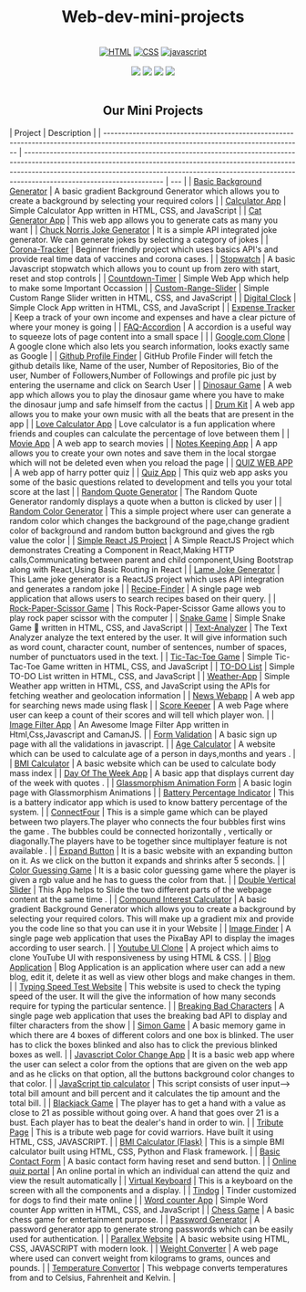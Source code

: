 <h1 align="center">Web-dev-mini-projects</h1>
<br>
<div align="center">
<a href="https://github.com/topics/html"><img alt="HTML" src="https://img.shields.io/badge/HTML%20-%23E34F26.svg?&style=for-the-badge"/></a>
<a href="https://github.com/topics/css"><img alt="CSS" src="https://img.shields.io/badge/CSS%20-%23E34F26.svg?&style=for-the-badge"/></a>
<a href="https://github.com/topics/javascript"><img alt="javascript" src="https://img.shields.io/badge/Javascript%20-%23E34F26.svg?&style=for-the-badge&logo=javascript&logoColor=white"/></a>
<br>
<br>
<a href="https://github.com/Ayushparikh-code/Web-dev-mini-projects/edit/main/README.md"><img src="https://badges.frapsoft.com/os/v1/open-source.svg?v=103"></a>
<a href="https://github.com/Ayushparikh-code/Web-dev-mini-projects/edit/main/README.md"><img src="https://img.shields.io/badge/Built%20by-developers%20%3C%2F%3E-0059b3"></a>
<a href="https://github.com/Ayushparikh-code/Web-dev-mini-projects/edit/main/README.md"><img src="https://img.shields.io/static/v1.svg?label=Contributions&message=Welcome&color=yellow"></a>
<a href="https://github.com/Ayushparikh-code"><img src="https://img.shields.io/badge/Maintained%3F-yes-brightgreen.svg?v=103"></a>
<br>
</div>
<br>
<h2 align="Center">Our Mini Projects</h2>

| Project                                                                                                                              | Description                                                                                                                                                                                                                                                                      |
| ------------------------------------------------------------------------------------------------------------------------------------ | -------------------------------------------------------------------------------------------------------------------------------------------------------------------------------------------------------------------------------------------------------------------------------- | --- |
| [Basic Background Generator](https://github.com/Ayushparikh-code/Web-dev-mini-projects/tree/main/Basic%20Background%20Generator)     | A basic gradient Background Generator which allows you to create a background by selecting your required colors                                                                                                                                                                  |
| [Calculator App](https://github.com/Ayushparikh-code/Web-dev-mini-projects/tree/main/CALCULATOR)                                     | Simple Calculator App written in HTML, CSS, and JavaScript                                                                                                                                                                                                                       |
| [Cat Generator App](https://github.com/Ayushparikh-code/Web-dev-mini-projects/tree/main/CAT%20GENERATOR%20APP)                       | This web app allows you to generate cats as many you want                                                                                                                                                                                                                        |
| [Chuck Norris Joke Generator](https://github.com/Ayushparikh-code/Web-dev-mini-projects/tree/main/Chuck-Norris-Jokes)                | It is a simple API integrated joke generator. We can generate jokes by selecting a category of jokes                                                                                                                                                                             |
| [Corona-Tracker](https://github.com/Ayushparikh-code/Web-dev-mini-projects/tree/main/Corona-tracker)                                 | Beginner friendly project which uses basics API's and provide real time data of vaccines and corona cases.                                                                                                                                                                       |
| [Stopwatch](https://github.com/Ayushparikh-code/Web-dev-mini-projects/tree/main/Clock-Stopwatch)                                     | A basic Javascript stopwatch which allows you to count up from zero with start, reset and stop controls                                                                                                                                                                          |
| [Countdown-Timer](https://github.com/Ayushparikh-code/Web-dev-mini-projects/tree/main/Countdown_Timer)                               | Simple Web App which help to make some Important Occassion                                                                                                                                                                                                                       |
| [Custom-Range-Slider](https://github.com/Ayushparikh-code/Web-dev-mini-projects/tree/main/Custom-Range-Slider)                       | Simple Custom Range Slider written in HTML, CSS, and JavaScript                                                                                                                                                                                                                  |
| [Digital Clock](https://github.com/Ayushparikh-code/Web-dev-mini-projects/tree/main/DIGITAL-JAVASCRIPT-CLOCK)                        | Simple Clock App written in HTML, CSS, and JavaScript                                                                                                                                                                                                                            |
| [Expense Tracker](https://github.com/Ayushparikh-code/Web-dev-mini-projects/tree/main/Expense%20Tracker)                             | Keep a track of your own income and expenses and have a clear picture of where your money is going                                                                                                                                                                               |
| [FAQ-Accordion](https://github.com/khushi-purwar/Web-dev-mini-projects/tree/main/FAQ%20Application)                                  | A accordion is a useful way to squeeze lots of page content into a small space                                                                                                                                                                                                   |     |
| [Google.com Clone](https://github.com/Ayushparikh-code/Web-dev-mini-projects/tree/main/GOOGLE.COM%20PAGE%20PROJECT)                  | A google clone which also lets you search information, looks exactly same as Google                                                                                                                                                                                              |
| [Github Profile Finder](https://github.com/Ayushparikh-code/Web-dev-mini-projects/tree/main/GitHub%20Profile%20Finder)               | GitHub Profile Finder will fetch the github details like, Name of the user, Number of Repositories, Bio of the user, Number of Followers,Number of Followings and profile pic just by entering the username and click on Search User                                             |
| [Dinosaur Game](https://github.com/Ayushparikh-code/Web-dev-mini-projects/tree/main/JAVASCRIPT%20GAME)                               | A web app which allows you to play the dinosaur game where you have to make the dinosaur jump and safe himself from the cactus                                                                                                                                                   |
| [Drum Kit](https://github.com/Ayushparikh-code/Web-dev-mini-projects/tree/main/Javascript%20DrumKit)                                 | A web app allows you to make your own music with all the beats that are present in the app                                                                                                                                                                                       |
| [Love Calculator App](https://github.com/Ayushparikh-code/Web-dev-mini-projects/tree/main/LOVE-CALCULATOR)                           | Love calculator is a fun application where friends and couples can calculate the percentage of love between them                                                                                                                                                                 |
| [Movie App](https://github.com/Ayushparikh-code/Web-dev-mini-projects/tree/main/Movie-Website)                                       | A web app to search movies                                                                                                                                                                                                                                                       |
| [Notes Keeping App](https://github.com/Ayushparikh-code/Web-dev-mini-projects/tree/main/Notes%20Keeping%20Website)                   | A app allows you to create your own notes and save them in the local storgae which will not be deleted even when you reload the page                                                                                                                                             |
| [QUIZ WEB APP](https://github.com/Ayushparikh-code/Web-dev-mini-projects/tree/main/QUIZ%20WEB%20APP)                                 | A web app of harry potter quiz                                                                                                                                                                                                                                                   |
| [Quiz App](https://github.com/Ayushparikh-code/Web-dev-mini-projects/tree/main/QUIZ-APP-2)                                           | This quiz web app asks you some of the basic questions related to development and tells you your total score at the last                                                                                                                                                         |
| [Random Quote Generator](https://github.com/Ayushparikh-code/Web-dev-mini-projects/tree/main/Quote%20Generator)                      | The Random Quote Generator randomly displays a quote when a button is clicked by user                                                                                                                                                                                            |
| [Random Color Generator](https://github.com/Ayushparikh-code/Web-dev-mini-projects/tree/main/Random%20Color%20Generator)             | This a simple project where user can generate a random color which changes the background of the page,change gradient color of background and random button background and gives the rgb value the color                                                                         |
| [Simple React JS Project](https://github.com/Ayushparikh-code/Web-dev-mini-projects/tree/main/React-App)                             | A Simple ReactJS Project which demonstrates Creating a Component in React,Making HTTP calls,Communicating between parent and child component,Using Bootstrap along with React,Using Basic Routing in React                                                                       |
| [Lame Joke Generator](https://github.com/Ayushparikh-code/Web-dev-mini-projects/tree/main/React-joke-app)                            | This Lame joke generator is a ReactJS project which uses API integration and generates a random joke                                                                                                                                                                             |
| [Recipe-Finder](https://github.com/Ayushparikh-code/Web-dev-mini-projects/tree/main/recipe-finder)                                   | A single page web application that allows users to search recipes based on their query.                                                                                                                                                                                          |
| [Rock-Paper-Scissor Game](https://github.com/Ayushparikh-code/Web-dev-mini-projects/tree/main/Rock-Paper-Scissor%20Game)             | This Rock-Paper-Scissor Game allows you to play rock paper scissor with the computer                                                                                                                                                                                             |
| [Snake Game](https://github.com/Ayushparikh-code/Web-dev-mini-projects/tree/main/Snake-Game)                                         | Simple Snake Game 🐍 written in HTML, CSS, and JavaScript                                                                                                                                                                                                                        |
| [Text-Analyzer](https://github.com/Ayushparikh-code/Web-dev-mini-projects/tree/main/Text%20Analyzer)                                 | The Text Analyzer analyze the text entered by the user. It will give information such as word count, character count, number of sentences, number of spaces, number of punctuators used in the text.                                                                             |
| [Tic-Tac-Toe Game](https://github.com/Ayushparikh-code/Web-dev-mini-projects/tree/main/Tic-Tac-Toe%20Game)                           | Simple Tic-Tac-Toe Game written in HTML, CSS, and JavaScript                                                                                                                                                                                                                     |
| [TO-DO List](https://github.com/Ayushparikh-code/Web-dev-mini-projects/tree/main/To-Do%20List)                                       | Simple TO-DO List written in HTML, CSS, and JavaScript                                                                                                                                                                                                                           |
| [Weather-App](https://github.com/Ayushparikh-code/Web-dev-mini-projects/tree/main/Weather-App)                                       | Simple Weather app written in HTML, CSS, and JavaScript using the APIs for fetching weather and geolocation information                                                                                                                                                          |
| [News Webapp](https://github.com/Ayushparikh-code/Web-dev-mini-projects/tree/main/flask_news_project)                                | A web app for searching news made using flask                                                                                                                                                                                                                                    |
| [Score Keeper](https://github.com/Ayushparikh-code/Web-dev-mini-projects/tree/main/Score-Keeper)                                     | A web Page where user can keep a count of their scores and will tell which player won.                                                                                                                                                                                           |
| [Image Filter App](https://github.com/Ayushparikh-code/Web-dev-mini-projects/tree/main/Image-Filter-App)                             | An Awesome Image Filter App written in Html,Css,Javascript and CamanJS.                                                                                                                                                                                                          |
| [Form Validation](https://github.com/Ayushparikh-code/Web-dev-mini-projects/tree/main/form-validation)                               | A basic sign up page with all the validations in javascript.                                                                                                                                                                                                                     |
| [Age Calculator](https://github.com/Ayushparikh-code/Web-dev-mini-projects/tree/main/age-calculator)                                 | A website which can be used to calculate age of a person in days,months and years .                                                                                                                                                                                              |
| [BMI Calculator](https://github.com/Ayushparikh-code/Web-dev-mini-projects/tree/main/bmi-calculator)                                 | A basic website which can be used to calculate body mass index                                                                                                                                                                                                                   |
| [Day Of The Week App](https://github.com/Ayushparikh-code/Web-dev-mini-projects/tree/main/Day-Of-The-Week-App)                       | A basic app that displays current day of the week with quotes .                                                                                                                                                                                                                  |
| [Glassmorphism Animation Form](https://github.com/Ayushparikh-code/Web-dev-mini-projects/tree/main/Glassmorphism-Form)               | A basic login page with Glassmorphism Animations                                                                                                                                                                                                                                 |
| [Battery Percentage Indicator](https://github.com/Ayushparikh-code/Web-dev-mini-projects/tree/main/Battery%20Indicator)              | This is a battery indicator app which is used to know battery percentage of the system.                                                                                                                                                                                          |
| [ConnectFour](https://github.com/Shauryaditya/Web-dev-mini-projects/tree/main/ConnectFour)                                           | This is a simple game which can be played between two players.The player who connects the four bubbles first wins the game . The bubbles could be connected horizontally , vertically or diagonally.The players have to be together since multiplayer feature is not available . |
| [Expand Button](https://github.com/Ayushparikh-code/Web-dev-mini-projects/tree/main/Expand-Button)                                   | It is a basic website with an expanding button on it. As we click on the button it expands and shrinks after 5 seconds.                                                                                                                                                          |
| [Color Guessing Game](https://github.com/Ayushparikh-code/Web-dev-mini-projects/tree/main/color-guessor)                             | It is a basic color guessing game where the player is given a rgb value and he has to guess the color from that.                                                                                                                                                                 |
| [Double Vertical Slider](https://github.com/Ayushparikh-code/Web-dev-mini-projects/tree/main/Double-Vertical-Slider)                 | This App helps to Slide the two different parts of the webpage content at the same time .                                                                                                                                                                                        |
| [Compound Interest Calculator](https://github.com/Ayushparikh-code/Web-dev-mini-projects/tree/main/Compound%20Interest%20Calculator) | A basic gradient Background Generator which allows you to create a background by selecting your required colors. This will make up a gradient mix and provide you the code line so that you can use it in your Website                                                           |
| [Image Finder](https://github.com/Ayushparikh-code/Web-dev-mini-projects/tree/main/image-finder-app)                                 | A single page web application that uses the PixaBay API to display the images according to user search.                                                                                                                                                                          |
| [Youtube UI Clone](https://github.com/Ayushparikh-code/Web-dev-mini-projects/tree/main/Youtube-Clone)                                | A project which aims to clone YouTube UI with responsiveness by using HTML & CSS.                                                                                                                                                                                                |
| [Blog Application](https://github.com/khushi-purwar/Web-dev-mini-projects/tree/main/Blog%20Application)                              | Blog Application is an application where user can add a new blog, edit it, delete it as well as view other blogs and make changes in them.                                                                                                                                       |
| [Typing Speed Test Website](https://github.com/khushi-purwar/Web-dev-mini-projects/tree/main/Typing%20Speed%20Test%20Website)        | This website is used to check the typing speed of the user. It will the give the information of how many seconds require for typing the particular sentence.                                                                                                                     |
| [Breaking Bad Characters](https://github.com/khushi-purwar/Web-dev-mini-projects/tree/main/breaking-bad-characters)                  | A single page web application that uses the breaking bad API to display and filter characters from the show                                                                                                                                                                      |
| [Simon Game](https://github.com/Ayushparikh-code/Web-dev-mini-projects/tree/main/Simon_Game)                                         | A basic memory game in which there are 4 boxes of different colors and one box is blinked. The user has to click the boxes blinked and also has to click the previous blinked boxes as well.                                                                                     |
| [Javascript Color Change App](https://github.com/Ayushparikh-code/Web-dev-mini-projects/tree/main/JAVASCRIPT%20BUTTON%20APP)         | It is a basic web app where the user can select a color from the options that are given on the web app and as he clicks on that option, all the buttons background color changes to that color.                                                                                  |
| [JavaScript tip calculator](https://github.com/Ayushparikh-code/Web-dev-mini-projects/tree/main/Tip%20Calculator)                    | This script consists of user input--> total bill amount and bill percent and it calculates the tip amount and the total bill.                                                                                                                                                    |
| [Blackjack Game](https://github.com/TheArushiSingh/Web-dev-mini-projects/tree/main/Blackjack%20Game)                                 | The player has to get a hand with a value as close to 21 as possible without going over. A hand that goes over 21 is a bust. Each player has to beat the dealer's hand in order to win.                                                                                          |
| [Tribute Page](https://github.com/Ayushparikh-code/Web-dev-mini-projects/tree/main/TRIBUTE%20PAGE)                                   | This is a tribute web page for covid warriors. Have built it using HTML, CSS, JAVASCRIPT.                                                                                                                                                                                        |
| [BMI Calculator (Flask)](<https://github.com/Ayushparikh-code/Web-dev-mini-projects/tree/main/BMI%20Calculator%20(Flask)>)           | This is a simple BMI calculator built using HTML, CSS, Python and Flask framework.                                                                                                                                                                                               |
| [Basic Contact Form](https://github.com/Ayushparikh-code/Web-dev-mini-projects/tree/main/Basic-Contact-Form)                         | A basic contact form having reset and send button.                                                                                                                                                                                                                               |
| [Online quiz portal](https://github.com/Ayushparikh-code/Web-dev-mini-projects/tree/main/online%20quiz%20portal)                     | An online portal in which an individual can attend the quiz and view the result automatically                                                                                                                                                                                    |
| [Virtual Keyboard](https://github.com/Ayushparikh-code/Web-dev-mini-projects/tree/main/Virtual%20Keyboard)                           | This is a keyboard on the screen with all the components and a display.                                                                                                                                                                                                          |
| [Tindog](https://github.com/Ayushparikh-code/Web-dev-mini-projects/tree/main/Tindog)                                                 | Tinder customized for dogs to find their mate online                                                                                                                                                                                                                             |
| [Word counter App](https://github.com/Ayushparikh-code/Web-dev-mini-projects/tree/main/word%20counter)                               | Simple Word counter App written in HTML, CSS, and JavaScript                                                                                                                                                                                                                     |
| [Chess Game](https://github.com/Ayushparikh-code/Web-dev-mini-projects/tree/main/Chess-Game)                                         | A basic chess game for entertainment purpose.                                                                                                                                                                                                                                    |
| [Password Generator](https://github.com/Ayushparikh-code/Web-dev-mini-projects/tree/main/Password%20Generator)                       | A password generator app to generate strong passwords which can be easily used for authentication.                                                                                                                                                                               |
| [Parallex Website](https://github.com/Ayushparikh-code/Web-dev-mini-projects/tree/main/Chess-Game)                                   | A basic website using HTML, CSS, JAVASCRIPT with modern look.                                                                                                                                                                                                                    |
| [Weight Converter](https://github.com/Ayushparikh-code/Web-dev-mini-projects/tree/main/Weight%20Converter)                           | A web page where used can convert weight from kilograms to grams, ounces and pounds.                                                                                                                                                                                             |
| [Temperature Convertor](https://github.com/joshi-kaushal/Web-dev-mini-projects/tree/temp-convertor/Temperature%20Convertor)          | This webpage converts temperatures from and to Celsius, Fahrenheit and Kelvin.                                                                                                                                                                                                   |

